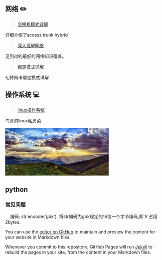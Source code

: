 ## 网络 :pencil2:


> [交换机模式详解](https://blog.csdn.net/JesseYoung/article/details/40047749)

详细介绍了access trunk hybrid

> [深入理解网络](https://wizardforcel.gitbooks.io/network-basic/content/11.html)

见到过的最好的网络知识覆盖。

> [绑定模式详解](https://blog.csdn.net/wuweilong/article/details/39720571)

七种网卡绑定模式详解

## 操作系统 :computer:

> [linux操作系统](https://wizardforcel.gitbooks.io/vbird-linux-basic-4e/content/147.html)

鸟哥的linux私房菜

<img src="https://github.com/kmhealm/kmhealm.github.io/blob/master/images/shine.jpg" />


## python

### 常见问题
     编码: str.encode('gbk')  将str编码为gbk规定的16位一个字节编码,即'h'占用2bytes.










You can use the [editor on GitHub](https://github.com/kmhealm/kmhealm.github.io/edit/master/index.md) to maintain and preview the content for your website in Markdown files.

Whenever you commit to this repository, GitHub Pages will run [Jekyll](https://jekyllrb.com/) to rebuild the pages in your site, from the content in your Markdown files.


